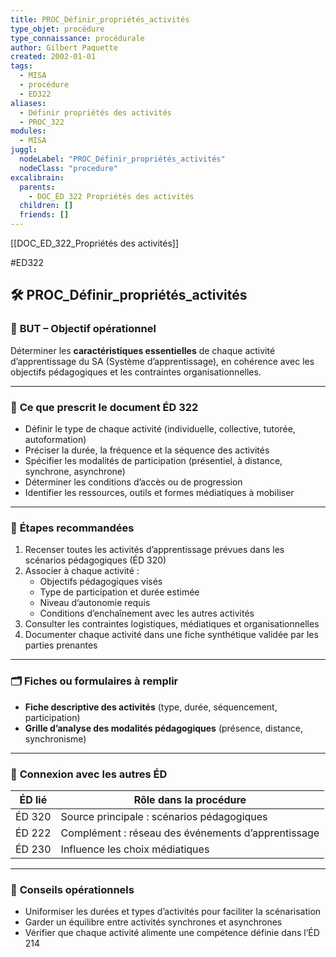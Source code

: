 ```yaml
---
title: PROC_Définir_propriétés_activités
type_objet: procédure
type_connaissance: procédurale
author: Gilbert Paquette
created: 2002-01-01
tags:
  - MISA
  - procédure
  - ED322
aliases:
  - Définir propriétés des activités
  - PROC_322
modules:
  - MISA
juggl:
  nodeLabel: "PROC_Définir_propriétés_activités"
  nodeClass: "procedure"
excalibrain:
  parents:
    - DOC_ÉD 322 Propriétés des activités
  children: []
  friends: []
---
```


[[DOC_ED_322_Propriétés des activités]]

#ED322 

## 🛠️ PROC_Définir_propriétés_activités

### 🎯 **BUT – Objectif opérationnel**

Déterminer les **caractéristiques essentielles** de chaque activité d’apprentissage du SA (Système d’apprentissage), en cohérence avec les objectifs pédagogiques et les contraintes organisationnelles.

---

### 📌 **Ce que prescrit le document ÉD 322**

- Définir le type de chaque activité (individuelle, collective, tutorée, autoformation)
- Préciser la durée, la fréquence et la séquence des activités
- Spécifier les modalités de participation (présentiel, à distance, synchrone, asynchrone)
- Déterminer les conditions d’accès ou de progression
- Identifier les ressources, outils et formes médiatiques à mobiliser

---

### 🧩 **Étapes recommandées**

1. Recenser toutes les activités d’apprentissage prévues dans les scénarios pédagogiques (ÉD 320)
2. Associer à chaque activité :
   - Objectifs pédagogiques visés
   - Type de participation et durée estimée
   - Niveau d’autonomie requis
   - Conditions d’enchaînement avec les autres activités
3. Consulter les contraintes logistiques, médiatiques et organisationnelles
4. Documenter chaque activité dans une fiche synthétique validée par les parties prenantes

---

### 🗂 **Fiches ou formulaires à remplir**

- **Fiche descriptive des activités** (type, durée, séquencement, participation)
- **Grille d’analyse des modalités pédagogiques** (présence, distance, synchronisme)

---

### 🔄 **Connexion avec les autres ÉD**

| ÉD lié         | Rôle dans la procédure                             |
|----------------|-----------------------------------------------------|
| ÉD 320         | Source principale : scénarios pédagogiques         |
| ÉD 222         | Complément : réseau des événements d’apprentissage |
| ÉD 230         | Influence les choix médiatiques                    |

---

### 🧠 **Conseils opérationnels**

- Uniformiser les durées et types d’activités pour faciliter la scénarisation
- Garder un équilibre entre activités synchrones et asynchrones
- Vérifier que chaque activité alimente une compétence définie dans l’ÉD 214

